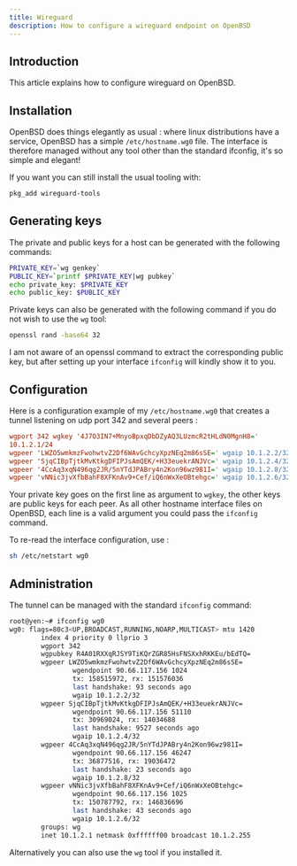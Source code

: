 ```yaml
---
title: Wireguard
description: How to configure a wireguard endpoint on OpenBSD
---
```


## Introduction

This article explains how to configure wireguard on OpenBSD.

## Installation

OpenBSD does things elegantly as usual : where linux distributions have a service, OpenBSD has a simple `/etc/hostname.wg0` file. The interface is therefore managed without any tool other than the standard ifconfig, it's so simple and elegant!

If you want you can still install the usual tooling with:
```sh
pkg_add wireguard-tools
```

## Generating keys

The private and public keys for a host can be generated with the following commands:
```sh
PRIVATE_KEY=`wg genkey`
PUBLIC_KEY=`printf $PRIVATE_KEY|wg pubkey`
echo private_key: $PRIVATE_KEY
echo public_key: $PUBLIC_KEY
```

Private keys can also be generated with the following command if you do not wish to use the `wg` tool:
```sh
openssl rand -base64 32
```

I am not aware of an openssl command to extract the corresponding public key, but after setting up your interface `ifconfig` will kindly show it to you.

## Configuration

Here is a configuration example of my `/etc/hostname.wg0` that creates a tunnel listening on udp port 342 and several peers :
```cfg
wgport 342 wgkey '4J7O3IN7+MnyoBpxqDbDZyAQ3LUzmcR2tHLdN0MgnH8='
10.1.2.1/24
wgpeer 'LWZO5wmkmzFwohwtvZ2Df6WAvGchcyXpzNEq2m86sSE=' wgaip 10.1.2.2/32
wgpeer 'SjqCIBpTjtkMvKtkgDFIPJsAmQEK/+H33euekrANJVc=' wgaip 10.1.2.4/32
wgpeer '4CcAq3xqN496qg2JR/5nYTdJPABry4n2Kon96wz981I=' wgaip 10.1.2.8/32
wgpeer 'vNNic3jvXfbBahF8XFKnAv9+Cef/iQ6nWxXeOBtehgc=' wgaip 10.1.2.6/32
```

Your private key goes on the first line as argument to `wgkey`, the other keys are public keys for each peer. As all other hostname interface files on OpenBSD, each line is a valid argument you could pass the `ifconfig` command.

To re-read the interface configuration, use :
```sh
sh /etc/netstart wg0
```

## Administration

The tunnel can be managed with the standard `ifconfig` command:
```sh
root@yen:~# ifconfig wg0
wg0: flags=80c3<UP,BROADCAST,RUNNING,NOARP,MULTICAST> mtu 1420
        index 4 priority 0 llprio 3
        wgport 342
        wgpubkey R4A01RXXqRJSY9TiKQrZGR85HsFNSXxhRKKEu/bEdTQ=
        wgpeer LWZO5wmkmzFwohwtvZ2Df6WAvGchcyXpzNEq2m86sSE=
                wgendpoint 90.66.117.156 1024
                tx: 158515972, rx: 151576036
                last handshake: 93 seconds ago
                wgaip 10.1.2.2/32
        wgpeer SjqCIBpTjtkMvKtkgDFIPJsAmQEK/+H33euekrANJVc=
                wgendpoint 90.66.117.156 51110
                tx: 30969024, rx: 14034688
                last handshake: 9527 seconds ago
                wgaip 10.1.2.4/32
        wgpeer 4CcAq3xqN496qg2JR/5nYTdJPABry4n2Kon96wz981I=
                wgendpoint 90.66.117.156 46247
                tx: 36877516, rx: 19036472
                last handshake: 23 seconds ago
                wgaip 10.1.2.8/32
        wgpeer vNNic3jvXfbBahF8XFKnAv9+Cef/iQ6nWxXeOBtehgc=
                wgendpoint 90.66.117.156 1025
                tx: 150787792, rx: 146836696
                last handshake: 43 seconds ago
                wgaip 10.1.2.6/32
        groups: wg
        inet 10.1.2.1 netmask 0xffffff00 broadcast 10.1.2.255
```

Alternatively you can also use the `wg` tool if you installed it.
